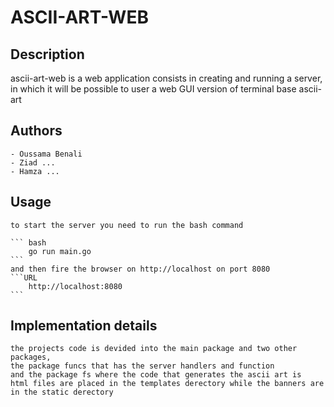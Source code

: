 # ASCII-ART-WEB 

## Description 
ascii-art-web is a web application consists in creating and running a server, in which it will be possible to user a web GUI version of terminal base ascii-art

## Authors
    - Oussama Benali
    - Ziad ...
    - Hamza ...

## Usage
    to start the server you need to run the bash command 
    
    ``` bash
        go run main.go
    ```
    and then fire the browser on http://localhost on port 8080
    ```URL 
        http://localhost:8080
    ```
## Implementation details
    the projects code is devided into the main package and two other packages, 
    the package funcs that has the server handlers and function
    and the package fs where the code that generates the ascii art is 
    html files are placed in the templates derectory while the banners are in the static derectory 
    
